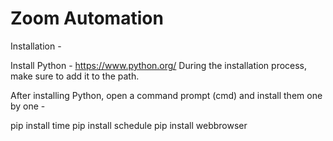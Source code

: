 # Zoom Automation


Installation -

Install Python - https://www.python.org/
During the installation process, make sure to add it to the path.

After installing Python, open a command prompt (cmd) and install them one by one -

pip install time
pip install schedule
pip install webbrowser